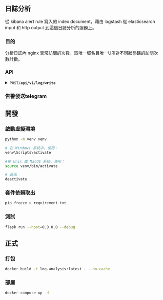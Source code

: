 ## 日誌分析
從 kibana alert rule 寫入的 index document，藉由 logstash 從 elasticsearch input 和 http output 到這個日誌分析的服務上。

### 目的
分析日誌內 nginx 異常訪問的次數，取唯一域名且唯一URI對不同狀態碼的訪問次數計數。

### API
<details>
 <summary><code>POST</code><code><b>/api/v1/log/write</b></code></summary>

##### Parameters

> | name      |  type     | data type               | description                                                           |
> |-----------|-----------|-------------------------|-----------------------------------------------------------------------|
> | None      |  required | object (JSON 參考 log.json)   | N/A  |


##### Responses

> | http code     | content-type                      | response                                                            |
> |---------------|-----------------------------------|---------------------------------------------------------------------|
> | `200`         | `application/json`        | `{"message": "JSON received", "data": content}`                                |

##### Example CURL

> ```bash
> curl -X POST -H "Content-Type: application/json" --data @log.json http://localhost:5000/api/v1/log/write
> ```
</details>

### 告警發送telegram

## 開發

### 啟動虛擬環境
```bash
python -m venv venv

# 在 Windows 系統中，使用：
venv\Scripts\activate

#在 Unix 或 MacOS 系統，使用：
source venv/bin/activate

# 退出
deactivate
```

### 套件依賴取出
```bash
pip freeze > requirement.txt
```

### 測試
```bash
flask run --host=0.0.0.0 --debug
```

## 正式

### 打包
```bash
docker build -t log-analysis:latest . --no-cache
```

### 部屬
```bash
docker-compose up -d
```
